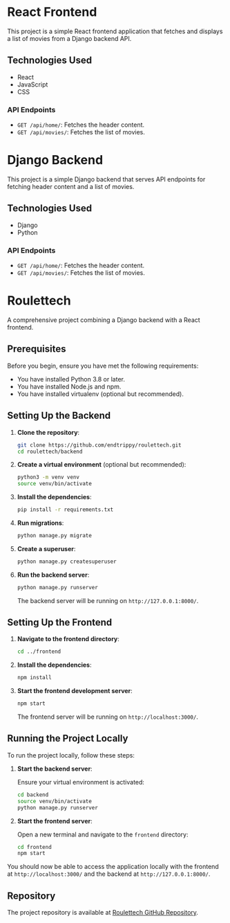 # React Frontend

This project is a simple React frontend application that fetches and displays a list of movies from a Django backend API.

## Technologies Used

- React
- JavaScript
- CSS

### API Endpoints

- `GET /api/home/`: Fetches the header content.
- `GET /api/movies/`: Fetches the list of movies.


# Django Backend

This project is a simple Django backend that serves API endpoints for fetching header content and a list of movies.

## Technologies Used

- Django
- Python

### API Endpoints

- `GET /api/home/`: Fetches the header content.
- `GET /api/movies/`: Fetches the list of movies.

# Roulettech

A comprehensive project combining a Django backend with a React frontend.

## Prerequisites

Before you begin, ensure you have met the following requirements:
- You have installed Python 3.8 or later.
- You have installed Node.js and npm.
- You have installed virtualenv (optional but recommended).

## Setting Up the Backend

1. **Clone the repository**:

    ```sh
    git clone https://github.com/endtrippy/roulettech.git
    cd roulettech/backend
    ```

2. **Create a virtual environment** (optional but recommended):

    ```sh
    python3 -m venv venv
    source venv/bin/activate
    ```

3. **Install the dependencies**:

    ```sh
    pip install -r requirements.txt
    ```

4. **Run migrations**:

    ```sh
    python manage.py migrate
    ```

5. **Create a superuser**:

    ```sh
    python manage.py createsuperuser
    ```

6. **Run the backend server**:

    ```sh
    python manage.py runserver
    ```

    The backend server will be running on `http://127.0.0.1:8000/`.

## Setting Up the Frontend

1. **Navigate to the frontend directory**:

    ```sh
    cd ../frontend
    ```

2. **Install the dependencies**:

    ```sh
    npm install
    ```

3. **Start the frontend development server**:

    ```sh
    npm start
    ```

    The frontend server will be running on `http://localhost:3000/`.

## Running the Project Locally

To run the project locally, follow these steps:

1. **Start the backend server**:

    Ensure your virtual environment is activated:

    ```sh
    cd backend
    source venv/bin/activate
    python manage.py runserver
    ```

2. **Start the frontend server**:

    Open a new terminal and navigate to the `frontend` directory:

    ```sh
    cd frontend
    npm start
    ```

You should now be able to access the application locally with the frontend at `http://localhost:3000/` and the backend at `http://127.0.0.1:8000/`.

## Repository

The project repository is available at [Roulettech GitHub Repository](https://github.com/endtrippy/roulettech.git).


